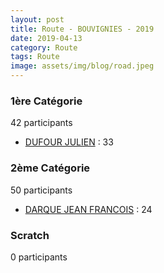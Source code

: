 ```yaml
---
layout: post
title: Route - BOUVIGNIES - 2019
date: 2019-04-13
category: Route
tags: Route
image: assets/img/blog/road.jpeg
---
```


### 1ère Catégorie
42 participants
- [DUFOUR JULIEN](https://teamspecializedlille.cc/coureurs/dufourjulien) : 33

### 2ème Catégorie
50 participants
- [DARQUE JEAN FRANCOIS](https://teamspecializedlille.cc/coureurs/darquejeanfrancois) : 24

### Scratch
0 participants
